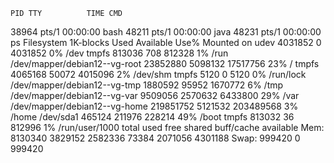     PID TTY          TIME CMD
  38964 pts/1    00:00:00 bash
  48211 pts/1    00:00:00 java
  48231 pts/1    00:00:00 ps
Filesystem                    1K-blocks    Used Available Use% Mounted on
udev                            4031852       0   4031852   0% /dev
tmpfs                            813036     708    812328   1% /run
/dev/mapper/debian12--vg-root  23852880 5098132  17517756  23% /
tmpfs                           4065168   50072   4015096   2% /dev/shm
tmpfs                              5120       0      5120   0% /run/lock
/dev/mapper/debian12--vg-tmp    1880592   95952   1670772   6% /tmp
/dev/mapper/debian12--vg-var    9509056 2570632   6433800  29% /var
/dev/mapper/debian12--vg-home 219851752 5121532 203489568   3% /home
/dev/sda1                        465124  211976    228214  49% /boot
tmpfs                            813032      36    812996   1% /run/user/1000
               total        used        free      shared  buff/cache   available
Mem:         8130340     3829152     2582336       73384     2071056     4301188
Swap:         999420           0      999420
